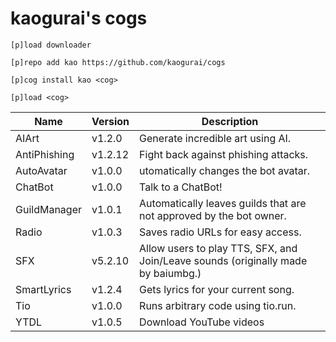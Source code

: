 # kaogurai's cogs

```
[p]load downloader

[p]repo add kao https://github.com/kaogurai/cogs

[p]cog install kao <cog>

[p]load <cog>
```

| Name | Version | Description |
|----------|--------|---------------------|
| AIArt | v1.2.0 | Generate incredible art using AI. |
| AntiPhishing | v1.2.12 | Fight back against phishing attacks. |
| AutoAvatar | v1.0.0 | utomatically changes the bot avatar. |
| ChatBot | v1.0.0 | Talk to a ChatBot! |
| GuildManager | v1.0.1 | Automatically leaves guilds that are not approved by the bot owner. |
| Radio | v1.0.3 | Saves radio URLs for easy access. |
| SFX | v5.2.10 | Allow users to play TTS, SFX, and Join/Leave sounds (originally made by baiumbg.) |
| SmartLyrics | v1.2.4 | Gets lyrics for your current song. |
| Tio | v1.0.0 | Runs arbitrary code using tio.run. |
| YTDL | v1.0.5 | Download YouTube videos |
